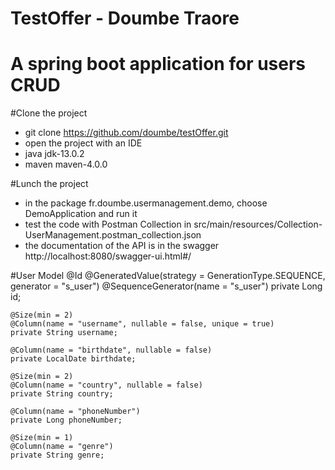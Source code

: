 # TestOffer - Doumbe Traore

# A spring boot application for users CRUD
#Clone the project 
* git clone https://github.com/doumbe/testOffer.git
* open the project with an IDE
* java jdk-13.0.2
* maven maven-4.0.0

#Lunch the project 
* in the package fr.doumbe.usermanagement.demo, choose DemoApplication and run it
* test the code with Postman Collection in src/main/resources/Collection-UserManagement.postman_collection.json
* the documentation of the API is in the swagger http://localhost:8080/swagger-ui.html#/


#User Model
    @Id
    @GeneratedValue(strategy = GenerationType.SEQUENCE, generator = "s_user")
    @SequenceGenerator(name = "s_user")
    private Long id;

    @Size(min = 2)
    @Column(name = "username", nullable = false, unique = true)
    private String username;

    @Column(name = "birthdate", nullable = false)
    private LocalDate birthdate;

    @Size(min = 2)
    @Column(name = "country", nullable = false)
    private String country;

    @Column(name = "phoneNumber")
    private Long phoneNumber;

    @Size(min = 1)
    @Column(name = "genre")
    private String genre;



